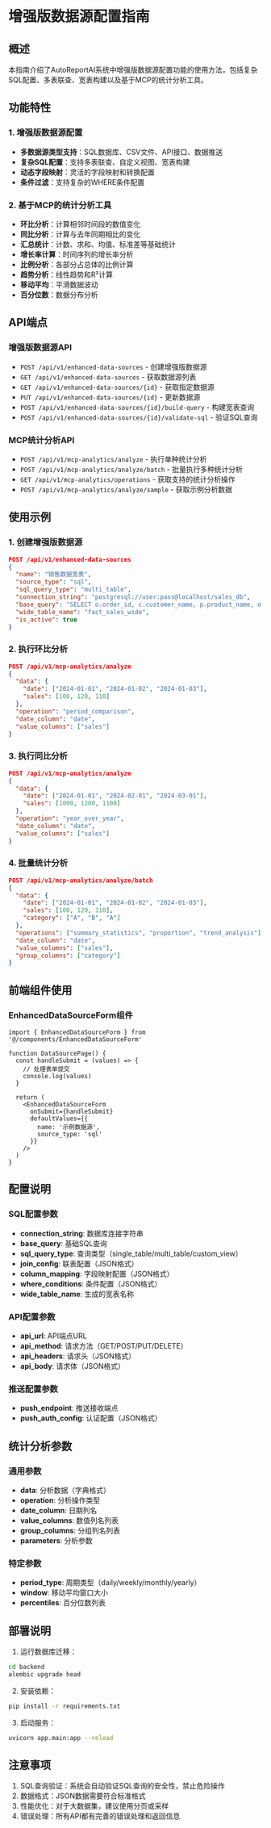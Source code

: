 # 增强版数据源配置指南

## 概述
本指南介绍了AutoReportAI系统中增强版数据源配置功能的使用方法，包括复杂SQL配置、多表联查、宽表构建以及基于MCP的统计分析工具。

## 功能特性

### 1. 增强版数据源配置
- **多数据源类型支持**：SQL数据库、CSV文件、API接口、数据推送
- **复杂SQL配置**：支持多表联查、自定义视图、宽表构建
- **动态字段映射**：灵活的字段映射和转换配置
- **条件过滤**：支持复杂的WHERE条件配置

### 2. 基于MCP的统计分析工具
- **环比分析**：计算相邻时间段的数值变化
- **同比分析**：计算与去年同期相比的变化
- **汇总统计**：计数、求和、均值、标准差等基础统计
- **增长率计算**：时间序列的增长率分析
- **比例分析**：各部分占总体的比例计算
- **趋势分析**：线性趋势和R²计算
- **移动平均**：平滑数据波动
- **百分位数**：数据分布分析

## API端点

### 增强版数据源API
- `POST /api/v1/enhanced-data-sources` - 创建增强版数据源
- `GET /api/v1/enhanced-data-sources` - 获取数据源列表
- `GET /api/v1/enhanced-data-sources/{id}` - 获取指定数据源
- `PUT /api/v1/enhanced-data-sources/{id}` - 更新数据源
- `POST /api/v1/enhanced-data-sources/{id}/build-query` - 构建宽表查询
- `POST /api/v1/enhanced-data-sources/{id}/validate-sql` - 验证SQL查询

### MCP统计分析API
- `POST /api/v1/mcp-analytics/analyze` - 执行单种统计分析
- `POST /api/v1/mcp-analytics/analyze/batch` - 批量执行多种统计分析
- `GET /api/v1/mcp-analytics/operations` - 获取支持的统计分析操作
- `POST /api/v1/mcp-analytics/analyze/sample` - 获取示例分析数据

## 使用示例

### 1. 创建增强版数据源

```json
POST /api/v1/enhanced-data-sources
{
  "name": "销售数据宽表",
  "source_type": "sql",
  "sql_query_type": "multi_table",
  "connection_string": "postgresql://user:pass@localhost/sales_db",
  "base_query": "SELECT o.order_id, c.customer_name, p.product_name, o.quantity, o.price FROM orders o JOIN customers c ON o.customer_id = c.id JOIN products p ON o.product_id = p.id",
  "wide_table_name": "fact_sales_wide",
  "is_active": true
}
```

### 2. 执行环比分析

```json
POST /api/v1/mcp-analytics/analyze
{
  "data": {
    "date": ["2024-01-01", "2024-01-02", "2024-01-03"],
    "sales": [100, 120, 110]
  },
  "operation": "period_comparison",
  "date_column": "date",
  "value_columns": ["sales"]
}
```

### 3. 执行同比分析

```json
POST /api/v1/mcp-analytics/analyze
{
  "data": {
    "date": ["2024-01-01", "2024-02-01", "2024-03-01"],
    "sales": [1000, 1200, 1100]
  },
  "operation": "year_over_year",
  "date_column": "date",
  "value_columns": ["sales"]
}
```

### 4. 批量统计分析

```json
POST /api/v1/mcp-analytics/analyze/batch
{
  "data": {
    "date": ["2024-01-01", "2024-01-02", "2024-01-03"],
    "sales": [100, 120, 110],
    "category": ["A", "B", "A"]
  },
  "operations": ["summary_statistics", "proportion", "trend_analysis"],
  "date_column": "date",
  "value_columns": ["sales"],
  "group_columns": ["category"]
}
```

## 前端组件使用

### EnhancedDataSourceForm组件
```tsx
import { EnhancedDataSourceForm } from '@/components/EnhancedDataSourceForm'

function DataSourcePage() {
  const handleSubmit = (values) => {
    // 处理表单提交
    console.log(values)
  }

  return (
    <EnhancedDataSourceForm 
      onSubmit={handleSubmit}
      defaultValues={{
        name: '示例数据源',
        source_type: 'sql'
      }}
    />
  )
}
```

## 配置说明

### SQL配置参数
- **connection_string**: 数据库连接字符串
- **base_query**: 基础SQL查询
- **sql_query_type**: 查询类型（single_table/multi_table/custom_view）
- **join_config**: 联表配置（JSON格式）
- **column_mapping**: 字段映射配置（JSON格式）
- **where_conditions**: 条件配置（JSON格式）
- **wide_table_name**: 生成的宽表名称

### API配置参数
- **api_url**: API端点URL
- **api_method**: 请求方法（GET/POST/PUT/DELETE）
- **api_headers**: 请求头（JSON格式）
- **api_body**: 请求体（JSON格式）

### 推送配置参数
- **push_endpoint**: 推送接收端点
- **push_auth_config**: 认证配置（JSON格式）

## 统计分析参数

### 通用参数
- **data**: 分析数据（字典格式）
- **operation**: 分析操作类型
- **date_column**: 日期列名
- **value_columns**: 数值列名列表
- **group_columns**: 分组列名列表
- **parameters**: 分析参数

### 特定参数
- **period_type**: 周期类型（daily/weekly/monthly/yearly）
- **window**: 移动平均窗口大小
- **percentiles**: 百分位数列表

## 部署说明

1. 运行数据库迁移：
```bash
cd backend
alembic upgrade head
```

2. 安装依赖：
```bash
pip install -r requirements.txt
```

3. 启动服务：
```bash
uvicorn app.main:app --reload
```

## 注意事项

1. SQL查询验证：系统会自动验证SQL查询的安全性，禁止危险操作
2. 数据格式：JSON数据需要符合标准格式
3. 性能优化：对于大数据集，建议使用分页或采样
4. 错误处理：所有API都有完善的错误处理和返回信息
